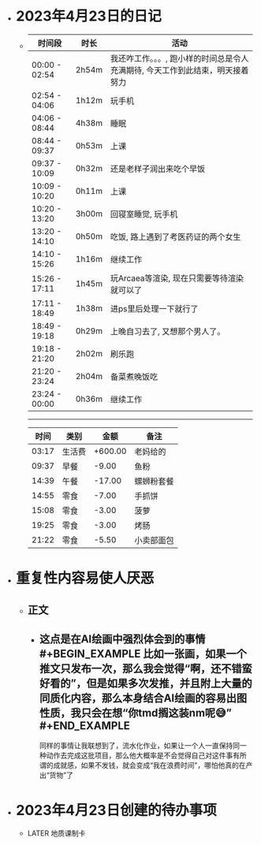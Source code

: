 - # 2023年4月23日的日记
	- | 时间段 | 时长 | 活动 |
	  | --- | --- | --- |
	  | 00:00 - 02:54 | 2h54m | 我还咋工作。。。, 跑小样的时间总是令人充满期待, 今天工作到此结束，明天接着努力 |
	  | 02:54 - 04:06 | 1h12m | 玩手机 |
	  | 04:06 - 08:44 | 4h38m | 睡眠 |
	  | 08:44 - 09:37 | 0h53m | 上课 |
	  | 09:37 - 10:09 | 0h32m | 还是老样子润出来吃个早饭 |
	  | 10:09 - 10:20 | 0h11m | 上课 |
	  | 10:20 - 13:20 | 3h00m | 回寝室睡觉, 玩手机 |
	  | 13:20 - 14:10 | 0h50m | 吃饭, 路上遇到了考医药证的两个女生 |
	  | 14:10 - 15:26 | 1h16m | 继续工作 |
	  | 15:26 - 17:11 | 1h45m | 玩Arcaea等渲染, 现在只需要等待渲染就可以了 |
	  | 17:11 - 18:49 | 1h38m | 进ps里后处理一下就行了 |
	  | 18:49 - 19:18 | 0h29m | 上晚自习去了, 又想那个男人了。 |
	  | 19:18 - 21:20 | 2h02m | 刷乐跑 |
	  | 21:20 - 23:24 | 2h04m | 备菜煮晚饭吃 |
	  | 23:24 - 00:00 | 0h36m | 继续工作 |
	  ---
	  | 时间 | 类别 | 金额 | 备注 |
	  | --- | --- | --- | --- |
	  | 03:17 | 生活费 | +600.00 | 老妈给的 |
	  | 09:37 | 早餐 | -9.00 | 鱼粉 |
	  | 14:39 | 午餐 | -17.00 | 螺蛳粉套餐 |
	  | 14:55 | 零食 | -7.00 | 手抓饼 |
	  | 15:08 | 零食 | -3.00 | 菠萝 |
	  | 19:25 | 零食 | -3.00 | 烤肠 |
	  | 21:22 | 零食 | -5.50 | 小卖部面包 |
- # 重复性内容易使人厌恶
	- ## 正文
		- 这点是在AI绘画中强烈体会到的事情
		  #+BEGIN_EXAMPLE
		  比如一张画，如果一个推文只发布一次，那么我会觉得“啊，还不错蛮好看的”，但是如果多次发推，并且附上大量的同质化内容，那么本身结合AI绘画的容易出图性质，我只会在想“你tmd搁这装nm呢😅”
		  #+END_EXAMPLE
		  ---
		  同样的事情让我联想到了，流水化作业，如果让一个人一直保持同一种动作去完成这批项目，那么他大概率是不会觉得自己对这件事有所谓的成就感，如果不发钱，就会变成“我在浪费时间”，哪怕他真的在产出“货物”了
- # 2023年4月23日创建的待办事项
	- LATER 地质课制卡